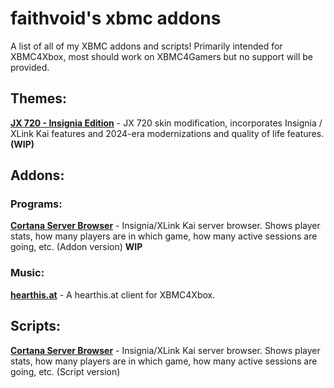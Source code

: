 # faithvoid's xbmc addons
A list of all of my XBMC addons and scripts! Primarily intended for XBMC4Xbox, most should work on XBMC4Gamers but no support will be provided.

## Themes:
[**JX 720 - Insignia Edition**](https://github.com/faithvoid/JX720-Insignia) - JX 720 skin modification, incorporates Insignia / XLink Kai features and 2024-era modernizations and quality of life features. **(WIP)**

## Addons:
### Programs:
[**Cortana Server Browser**](https://github.com/faithvoid/plugin.program.cortanaserverbrowser) - Insignia/XLink Kai server browser. Shows player stats, how many players are in which game, how many active sessions are going, etc. (Addon version) **WIP**
### Music:
[**hearthis.at**](https://github.com/faithvoid/plugin.music.hearthisat) - A hearthis.at client for XBMC4Xbox.

## Scripts:
[**Cortana Server Browser**](https://github.com/faithvoid/script.cortanaserverbrowser) - Insignia/XLink Kai server browser. Shows player stats, how many players are in which game, how many active sessions are going, etc. (Script version)
